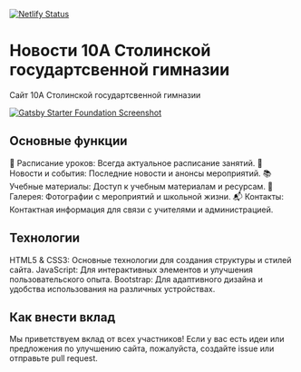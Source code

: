 
[![Netlify Status](https://api.netlify.com/api/v1/badges/63521b78-612e-4a2f-a409-3fa8009e7f3b/deploy-status)](https://app.netlify.com/sites/frosty-perlman-9da1cb/deploys) &nbsp;

# Новости 10А Столинской государтсвенной гимназии

Сайт 10А Столинской государтсвенной гимназии


[![Gatsby Starter Foundation Screenshot](static/assets/gatsby-starter-foundation-light-mode.jpg)](https://foundation.stackrole.com)

## Основные функции
📅 Расписание уроков: Всегда актуальное расписание занятий.
📰 Новости и события: Последние новости и анонсы мероприятий.
📚 Учебные материалы: Доступ к учебным материалам и ресурсам.
📸 Галерея: Фотографии с мероприятий и школьной жизни.
📬 Контакты: Контактная информация для связи с учителями и администрацией.
## Технологии
HTML5 & CSS3: Основные технологии для создания структуры и стилей сайта.
JavaScript: Для интерактивных элементов и улучшения пользовательского опыта.
Bootstrap: Для адаптивного дизайна и удобства использования на различных устройствах.
## Как внести вклад
Мы приветствуем вклад от всех участников! Если у вас есть идеи или предложения по улучшению сайта, пожалуйста, создайте issue или отправьте pull request.
